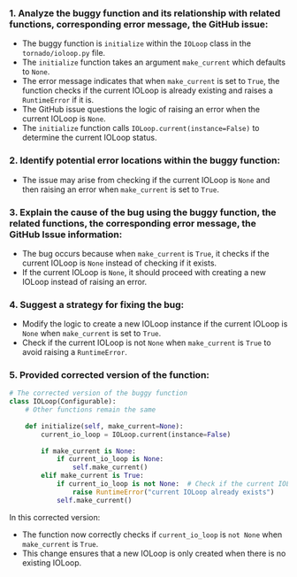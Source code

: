 ### 1. Analyze the buggy function and its relationship with related functions, corresponding error message, the GitHub issue:

- The buggy function is `initialize` within the `IOLoop` class in the `tornado/ioloop.py` file.
- The `initialize` function takes an argument `make_current` which defaults to `None`.
- The error message indicates that when `make_current` is set to `True`, the function checks if the current IOLoop is already existing and raises a `RuntimeError` if it is.
- The GitHub issue questions the logic of raising an error when the current IOLoop is `None`.
- The `initialize` function calls `IOLoop.current(instance=False)` to determine the current IOLoop status.

### 2. Identify potential error locations within the buggy function:

- The issue may arise from checking if the current IOLoop is `None` and then raising an error when `make_current` is set to `True`.

### 3. Explain the cause of the bug using the buggy function, the related functions, the corresponding error message, the GitHub Issue information:

- The bug occurs because when `make_current` is `True`, it checks if the current IOLoop is `None` instead of checking if it exists.
- If the current IOLoop is `None`, it should proceed with creating a new IOLoop instead of raising an error.

### 4. Suggest a strategy for fixing the bug:

- Modify the logic to create a new IOLoop instance if the current IOLoop is `None` when `make_current` is set to `True`.
- Check if the current IOLoop is not `None` when `make_current` is `True` to avoid raising a `RuntimeError`.

### 5. Provided corrected version of the function:

```python
# The corrected version of the buggy function
class IOLoop(Configurable):
    # Other functions remain the same
    
    def initialize(self, make_current=None):
        current_io_loop = IOLoop.current(instance=False)
        
        if make_current is None:
            if current_io_loop is None:
                self.make_current()
        elif make_current is True:
            if current_io_loop is not None:  # Check if the current IOLoop exists
                raise RuntimeError("current IOLoop already exists")
            self.make_current()
```

In this corrected version:
- The function now correctly checks if `current_io_loop` is `not None` when `make_current` is `True`.
- This change ensures that a new IOLoop is only created when there is no existing IOLoop.